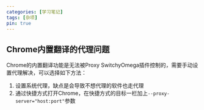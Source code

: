 ```yaml
---
categories: [学习笔记]
tags: [杂项]
pin: true
---
```


## Chrome内置翻译的代理问题

Chrome的内置翻译功能是无法被Proxy SwitchyOmega插件控制的，需要手动设置代理解决，可以选择如下方法：
1. 设置系统代理，缺点是会导致不想代理的软件也走代理
2. 通过快捷方式打开Chrome，在快捷方式的目标一栏加上`--proxy-server="host:port"`参数
